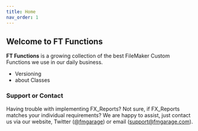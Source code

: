 ```yaml
---
title: Home
nav_order: 1
---
```


## Welcome to FT Functions

**FT Functions** is a growing collection of the best FileMaker Custom Functions we use in our daily business. 



- Versioning
- about Classes






### Support or Contact

Having trouble with implementing FX_Reports? Not sure, if FX_Reports matches your individual requirements? We are happy to assist, just contact us via our website, Twitter ([@fmgarage](https://twitter.com/fmgarage)) or email (support@fmgarage.com). 
